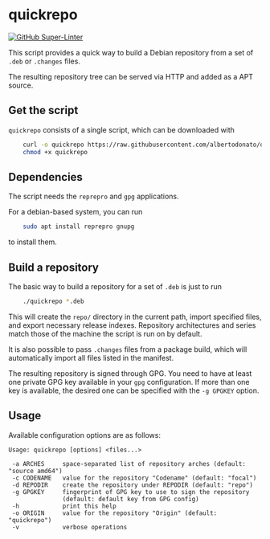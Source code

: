 # quickrepo

[![GitHub Super-Linter](https://github.com/albertodonato/quickrepo/workflows/Lint/badge.svg)](https://github.com/albertodonato/quickrepo/actions?query=workflow%3ALint)

This script provides a quick way to build a Debian repository from a set of
`.deb` or `.changes` files.

The resulting repository tree can be served via HTTP and added as a APT source.


## Get the script

`quickrepo` consists of a single script, which can be downloaded with

```bash
    curl -o quickrepo https://raw.githubusercontent.com/albertodonato/quickrepo/main/quickrepo
    chmod +x quickrepo
```

## Dependencies

The script needs the `reprepro` and `gpg` applications.

For a debian-based system, you can run

```bash
    sudo apt install reprepro gnupg
```

to install them.


## Build a repository

The basic way to build a repository for a set of `.deb` is just to run

```bash
    ./quickrepo *.deb
```

This will create the `repo/` directory in the current path, import specified
files, and export necessary release indexes.  Repository architectures and
series match those of the machine the script is run on by default.

It is also possible to pass `.changes` files from a package build, which will
automatically import all files listed in the manifest.

The resulting repository is signed through GPG. You need to have at least one
private GPG key available in your `gpg` configuration.  If more than one key is
available, the desired one can be specified with the `-g GPGKEY` option.


## Usage

Available configuration options are as follows:

```text
Usage: quickrepo [options] <files...>

 -a ARCHES     space-separated list of repository arches (default: "source amd64")
 -c CODENAME   value for the repository "Codename" (default: "focal")
 -d REPODIR    create the repository under REPODIR (default: "repo")
 -g GPGKEY     fingerprint of GPG key to use to sign the repository
               (default: default key from GPG config)
 -h            print this help
 -o ORIGIN     value for the repository "Origin" (default: "quickrepo")
 -v            verbose operations
```
